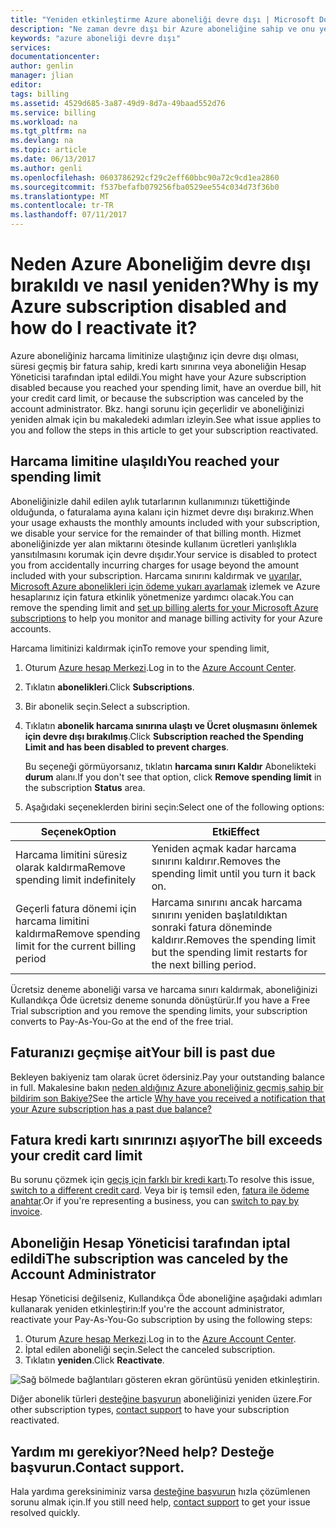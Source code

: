 ```yaml
---
title: "Yeniden etkinleştirme Azure aboneliği devre dışı | Microsoft Docs"
description: "Ne zaman devre dışı bir Azure aboneliğine sahip ve onu yeniden etkinleştirmeyi açıklar."
keywords: "azure aboneliği devre dışı"
services: 
documentationcenter: 
author: genlin
manager: jlian
editor: 
tags: billing
ms.assetid: 4529d685-3a87-49d9-8d7a-49baad552d76
ms.service: billing
ms.workload: na
ms.tgt_pltfrm: na
ms.devlang: na
ms.topic: article
ms.date: 06/13/2017
ms.author: genli
ms.openlocfilehash: 0603786292cf29c2eff60bbc90a72c9cd1ea2860
ms.sourcegitcommit: f537befafb079256fba0529ee554c034d73f36b0
ms.translationtype: MT
ms.contentlocale: tr-TR
ms.lasthandoff: 07/11/2017
---
```

# <a name="why-is-my-azure-subscription-disabled-and-how-do-i-reactivate-it"></a><span data-ttu-id="0af14-104">Neden Azure Aboneliğim devre dışı bırakıldı ve nasıl yeniden?</span><span class="sxs-lookup"><span data-stu-id="0af14-104">Why is my Azure subscription disabled and how do I reactivate it?</span></span>
<span data-ttu-id="0af14-105">Azure aboneliğiniz harcama limitinize ulaştığınız için devre dışı olması, süresi geçmiş bir fatura sahip, kredi kartı sınırına veya aboneliğin Hesap Yöneticisi tarafından iptal edildi.</span><span class="sxs-lookup"><span data-stu-id="0af14-105">You might have your Azure subscription disabled because you reached your spending limit, have an overdue bill, hit your credit card limit, or because the subscription was canceled by the account administrator.</span></span> <span data-ttu-id="0af14-106">Bkz. hangi sorunu için geçerlidir ve aboneliğinizi yeniden almak için bu makaledeki adımları izleyin.</span><span class="sxs-lookup"><span data-stu-id="0af14-106">See what issue applies to you and follow the steps in this article to get your subscription reactivated.</span></span>

## <a name="you-reached-your-spending-limit"></a><span data-ttu-id="0af14-107">Harcama limitine ulaşıldı</span><span class="sxs-lookup"><span data-stu-id="0af14-107">You reached your spending limit</span></span>
<span data-ttu-id="0af14-108">Aboneliğinizle dahil edilen aylık tutarlarının kullanımınızı tükettiğinde olduğunda, o faturalama ayına kalanı için hizmet devre dışı bırakırız.</span><span class="sxs-lookup"><span data-stu-id="0af14-108">When your usage exhausts the monthly amounts included with your subscription, we disable your service for the remainder of that billing month.</span></span> <span data-ttu-id="0af14-109">Hizmet aboneliğinizde yer alan miktarını ötesinde kullanım ücretleri yanlışlıkla yansıtılmasını korumak için devre dışıdır.</span><span class="sxs-lookup"><span data-stu-id="0af14-109">Your service is disabled to protect you from accidentally incurring charges for usage beyond the amount included with your subscription.</span></span> <span data-ttu-id="0af14-110">Harcama sınırını kaldırmak ve [uyarılar, Microsoft Azure abonelikleri için ödeme yukarı ayarlamak](billing-set-up-alerts.md) izlemek ve Azure hesaplarınız için fatura etkinlik yönetmenize yardımcı olacak.</span><span class="sxs-lookup"><span data-stu-id="0af14-110">You can remove the spending limit and [set up billing alerts for your Microsoft Azure subscriptions](billing-set-up-alerts.md) to help you monitor and manage billing activity for your Azure accounts.</span></span>

<span data-ttu-id="0af14-111">Harcama limitinizi kaldırmak için</span><span class="sxs-lookup"><span data-stu-id="0af14-111">To remove your spending limit,</span></span>

1. <span data-ttu-id="0af14-112">Oturum [Azure hesap Merkezi](https://account.windowsazure.com/Home/Index).</span><span class="sxs-lookup"><span data-stu-id="0af14-112">Log in to the [Azure Account Center](https://account.windowsazure.com/Home/Index).</span></span>
2. <span data-ttu-id="0af14-113">Tıklatın **abonelikleri**.</span><span class="sxs-lookup"><span data-stu-id="0af14-113">Click **Subscriptions**.</span></span>
3. <span data-ttu-id="0af14-114">Bir abonelik seçin.</span><span class="sxs-lookup"><span data-stu-id="0af14-114">Select a subscription.</span></span>
4. <span data-ttu-id="0af14-115">Tıklatın **abonelik harcama sınırına ulaştı ve Ücret oluşmasını önlemek için devre dışı bırakılmış**.</span><span class="sxs-lookup"><span data-stu-id="0af14-115">Click **Subscription reached the Spending Limit and has been disabled to prevent charges**.</span></span>

    <span data-ttu-id="0af14-116">Bu seçeneği görmüyorsanız, tıklatın **harcama sınırı Kaldır** Abonelikteki **durum** alanı.</span><span class="sxs-lookup"><span data-stu-id="0af14-116">If you don't see that option, click **Remove spending limit** in the subscription **Status** area.</span></span>
5. <span data-ttu-id="0af14-117">Aşağıdaki seçeneklerden birini seçin:</span><span class="sxs-lookup"><span data-stu-id="0af14-117">Select one of the following options:</span></span>

| <span data-ttu-id="0af14-118">Seçenek</span><span class="sxs-lookup"><span data-stu-id="0af14-118">Option</span></span> | <span data-ttu-id="0af14-119">Etki</span><span class="sxs-lookup"><span data-stu-id="0af14-119">Effect</span></span> |
| --- | --- |
| <span data-ttu-id="0af14-120">Harcama limitini süresiz olarak kaldırma</span><span class="sxs-lookup"><span data-stu-id="0af14-120">Remove spending limit indefinitely</span></span> |<span data-ttu-id="0af14-121">Yeniden açmak kadar harcama sınırını kaldırır.</span><span class="sxs-lookup"><span data-stu-id="0af14-121">Removes the spending limit until you turn it back on.</span></span> |
| <span data-ttu-id="0af14-122">Geçerli fatura dönemi için harcama limitini kaldırma</span><span class="sxs-lookup"><span data-stu-id="0af14-122">Remove spending limit for the current billing period</span></span> |<span data-ttu-id="0af14-123">Harcama sınırını ancak harcama sınırını yeniden başlatıldıktan sonraki fatura döneminde kaldırır.</span><span class="sxs-lookup"><span data-stu-id="0af14-123">Removes the spending limit but the spending limit restarts for the next billing period.</span></span> |

<span data-ttu-id="0af14-124">Ücretsiz deneme aboneliği varsa ve harcama sınırı kaldırmak, aboneliğinizi Kullandıkça Öde ücretsiz deneme sonunda dönüştürür.</span><span class="sxs-lookup"><span data-stu-id="0af14-124">If you have a Free Trial subscription and you remove the spending limits, your subscription converts to Pay-As-You-Go at the end of the free trial.</span></span>

## <a name="your-bill-is-past-due"></a><span data-ttu-id="0af14-125">Faturanızı geçmişe ait</span><span class="sxs-lookup"><span data-stu-id="0af14-125">Your bill is past due</span></span>
<span data-ttu-id="0af14-126">Bekleyen bakiyeniz tam olarak ücret ödersiniz.</span><span class="sxs-lookup"><span data-stu-id="0af14-126">Pay your outstanding balance in full.</span></span> <span data-ttu-id="0af14-127">Makalesine bakın [neden aldığınız Azure aboneliğiniz geçmiş sahip bir bildirim son Bakiye?](billing-azure-subscription-past-due-balance.md#how-to-resolve-the-issue)</span><span class="sxs-lookup"><span data-stu-id="0af14-127">See the article [Why have you received a notification that your Azure subscription has a past due balance?](billing-azure-subscription-past-due-balance.md#how-to-resolve-the-issue)</span></span>

## <a name="the-bill-exceeds-your-credit-card-limit"></a><span data-ttu-id="0af14-128">Fatura kredi kartı sınırınızı aşıyor</span><span class="sxs-lookup"><span data-stu-id="0af14-128">The bill exceeds your credit card limit</span></span>
<span data-ttu-id="0af14-129">Bu sorunu çözmek için [geçiş için farklı bir kredi kartı](billing-how-to-change-credit-card.md).</span><span class="sxs-lookup"><span data-stu-id="0af14-129">To resolve this issue, [switch to a different credit card](billing-how-to-change-credit-card.md).</span></span> <span data-ttu-id="0af14-130">Veya bir iş temsil eden, [fatura ile ödeme anahtar](https://azure.microsoft.com/pricing/invoicing/).</span><span class="sxs-lookup"><span data-stu-id="0af14-130">Or if you're representing a business, you can [switch to pay by invoice](https://azure.microsoft.com/pricing/invoicing/).</span></span>

## <a name="the-subscription-was-canceled-by-the-account-administrator"></a><span data-ttu-id="0af14-131">Aboneliğin Hesap Yöneticisi tarafından iptal edildi</span><span class="sxs-lookup"><span data-stu-id="0af14-131">The subscription was canceled by the Account Administrator</span></span>
<span data-ttu-id="0af14-132">Hesap Yöneticisi değilseniz, Kullandıkça Öde aboneliğine aşağıdaki adımları kullanarak yeniden etkinleştirin:</span><span class="sxs-lookup"><span data-stu-id="0af14-132">If you're the account administrator, reactivate your Pay-As-You-Go subscription by using the following steps:</span></span>

1. <span data-ttu-id="0af14-133">Oturum [Azure hesap Merkezi](https://account.windowsazure.com/Home/Index).</span><span class="sxs-lookup"><span data-stu-id="0af14-133">Log in to the [Azure Account Center](https://account.windowsazure.com/Home/Index).</span></span>
2. <span data-ttu-id="0af14-134">İptal edilen aboneliği seçin.</span><span class="sxs-lookup"><span data-stu-id="0af14-134">Select the canceled subscription.</span></span>
3. <span data-ttu-id="0af14-135">Tıklatın **yeniden**.</span><span class="sxs-lookup"><span data-stu-id="0af14-135">Click **Reactivate**.</span></span>

![Sağ bölmede bağlantıları gösteren ekran görüntüsü yeniden etkinleştirin.](./media/billing-how-to-cancel-azure-subscription/reactivate-sub.png)

<span data-ttu-id="0af14-137">Diğer abonelik türleri [desteğine başvurun](https://portal.azure.com/?#blade/Microsoft_Azure_Support/HelpAndSupportBlade) aboneliğinizi yeniden üzere.</span><span class="sxs-lookup"><span data-stu-id="0af14-137">For other subscription types, [contact support](https://portal.azure.com/?#blade/Microsoft_Azure_Support/HelpAndSupportBlade) to have your subscription reactivated.</span></span>

## <a name="need-help-contact-support"></a><span data-ttu-id="0af14-138">Yardım mı gerekiyor?</span><span class="sxs-lookup"><span data-stu-id="0af14-138">Need help?</span></span> <span data-ttu-id="0af14-139">Desteğe başvurun.</span><span class="sxs-lookup"><span data-stu-id="0af14-139">Contact support.</span></span>
<span data-ttu-id="0af14-140">Hala yardıma gereksiniminiz varsa [desteğine başvurun](https://portal.azure.com/?#blade/Microsoft_Azure_Support/HelpAndSupportBlade) hızla çözümlenen sorunu almak için.</span><span class="sxs-lookup"><span data-stu-id="0af14-140">If you still need help, [contact support](https://portal.azure.com/?#blade/Microsoft_Azure_Support/HelpAndSupportBlade) to get your issue resolved quickly.</span></span>
